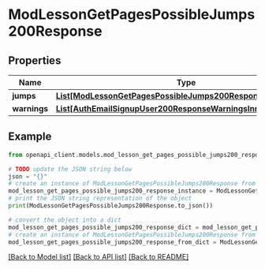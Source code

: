 # ModLessonGetPagesPossibleJumps200Response


## Properties

Name | Type | Description | Notes
------------ | ------------- | ------------- | -------------
**jumps** | [**List[ModLessonGetPagesPossibleJumps200ResponseJumpsInner]**](ModLessonGetPagesPossibleJumps200ResponseJumpsInner.md) |  | 
**warnings** | [**List[AuthEmailSignupUser200ResponseWarningsInner]**](AuthEmailSignupUser200ResponseWarningsInner.md) |  | [optional] 

## Example

```python
from openapi_client.models.mod_lesson_get_pages_possible_jumps200_response import ModLessonGetPagesPossibleJumps200Response

# TODO update the JSON string below
json = "{}"
# create an instance of ModLessonGetPagesPossibleJumps200Response from a JSON string
mod_lesson_get_pages_possible_jumps200_response_instance = ModLessonGetPagesPossibleJumps200Response.from_json(json)
# print the JSON string representation of the object
print(ModLessonGetPagesPossibleJumps200Response.to_json())

# convert the object into a dict
mod_lesson_get_pages_possible_jumps200_response_dict = mod_lesson_get_pages_possible_jumps200_response_instance.to_dict()
# create an instance of ModLessonGetPagesPossibleJumps200Response from a dict
mod_lesson_get_pages_possible_jumps200_response_from_dict = ModLessonGetPagesPossibleJumps200Response.from_dict(mod_lesson_get_pages_possible_jumps200_response_dict)
```
[[Back to Model list]](../README.md#documentation-for-models) [[Back to API list]](../README.md#documentation-for-api-endpoints) [[Back to README]](../README.md)


